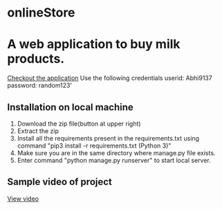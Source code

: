 # onlineStore
# A web application to buy milk products.
[Checkout the application](https://onlinemilk9137.herokuapp.com/)
Use the following credentials
userid: Abhi9137
password: random123'

## Installation on local machine
1. Download the zip file(button at upper right)
2. Extract the zip
3. Install all the requirements present in the requirements.txt using command "pip3 install -r requirements.txt (Python 3)"
4. Make sure you are in the same directory where manage.py file exists.
5. Enter command "python manage.py runserver" to start local server.

## Sample video of project
[View video](https://drive.google.com/file/d/18oY2s85VbPdj0GC0w0dyOqlaAwH0QOj_/view?usp=sharing)

